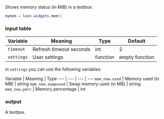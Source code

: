 Shows memory status (in MiB) in a textbox.

```lua
mymem = lain.widgets.mem()
```

### input table

Variable | Meaning | Type | Default
--- | --- | --- | ---
`timeout` | Refresh timeout seconds | int | 2
`settings` | User settings | function | empty function

in `settings` you can use the following variables:

Variable | Meaning | Type
--- | --- | --- | ---
`mem_now.used` | Memory used (in MB) | string
`mem_now.swapused` | Swap memory used (in MB) | string
`mem_now.perc` | Memory percentage | int

### output

A textbox.
